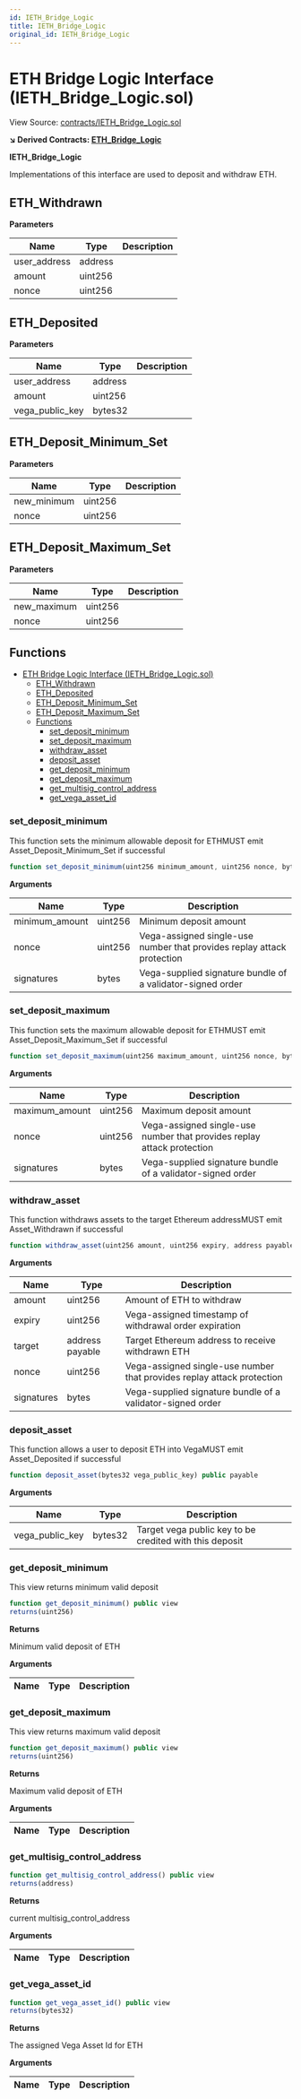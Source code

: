 ```yaml
---
id: IETH_Bridge_Logic
title: IETH_Bridge_Logic
original_id: IETH_Bridge_Logic
---
```


# ETH Bridge Logic Interface (IETH_Bridge_Logic.sol)

View Source: [contracts/IETH_Bridge_Logic.sol](https://github.com/vegaprotocol/MultisigControl/blob/develop/contracts/ETH_Bridge_Logic.sol)

**↘ Derived Contracts: [ETH_Bridge_Logic](../contracts/ETH_Bridge_Logic.md)**

**IETH_Bridge_Logic**

Implementations of this interface are used to deposit and withdraw ETH.

## ETH_Withdrawn

**Parameters**

| Name        | Type           | Description  |
| ------------- |------------- | -----|
| user_address | address |  | 
| amount | uint256 |  | 
| nonce | uint256 |  | 

## ETH_Deposited

**Parameters**

| Name        | Type           | Description  |
| ------------- |------------- | -----|
| user_address | address |  | 
| amount | uint256 |  | 
| vega_public_key | bytes32 |  | 

## ETH_Deposit_Minimum_Set

**Parameters**

| Name        | Type           | Description  |
| ------------- |------------- | -----|
| new_minimum | uint256 |  | 
| nonce | uint256 |  | 

## ETH_Deposit_Maximum_Set

**Parameters**

| Name        | Type           | Description  |
| ------------- |------------- | -----|
| new_maximum | uint256 |  | 
| nonce | uint256 |  | 

## Functions

- [ETH Bridge Logic Interface (IETH_Bridge_Logic.sol)](#eth-bridge-logic-interface-ieth_bridge_logicsol)
  - [ETH_Withdrawn](#eth_withdrawn)
  - [ETH_Deposited](#eth_deposited)
  - [ETH_Deposit_Minimum_Set](#eth_deposit_minimum_set)
  - [ETH_Deposit_Maximum_Set](#eth_deposit_maximum_set)
  - [Functions](#functions)
    - [set_deposit_minimum](#set_deposit_minimum)
    - [set_deposit_maximum](#set_deposit_maximum)
    - [withdraw_asset](#withdraw_asset)
    - [deposit_asset](#deposit_asset)
    - [get_deposit_minimum](#get_deposit_minimum)
    - [get_deposit_maximum](#get_deposit_maximum)
    - [get_multisig_control_address](#get_multisig_control_address)
    - [get_vega_asset_id](#get_vega_asset_id)

### set_deposit_minimum

This function sets the minimum allowable deposit for ETHMUST emit Asset_Deposit_Minimum_Set if successful

```js
function set_deposit_minimum(uint256 minimum_amount, uint256 nonce, bytes signatures) public nonpayable
```

**Arguments**

| Name        | Type           | Description  |
| ------------- |------------- | -----|
| minimum_amount | uint256 | Minimum deposit amount | 
| nonce | uint256 | Vega-assigned single-use number that provides replay attack protection | 
| signatures | bytes | Vega-supplied signature bundle of a validator-signed order | 

### set_deposit_maximum

This function sets the maximum allowable deposit for ETHMUST emit Asset_Deposit_Maximum_Set if successful

```js
function set_deposit_maximum(uint256 maximum_amount, uint256 nonce, bytes signatures) public nonpayable
```

**Arguments**

| Name        | Type           | Description  |
| ------------- |------------- | -----|
| maximum_amount | uint256 | Maximum deposit amount | 
| nonce | uint256 | Vega-assigned single-use number that provides replay attack protection | 
| signatures | bytes | Vega-supplied signature bundle of a validator-signed order | 

### withdraw_asset

This function withdraws assets to the target Ethereum addressMUST emit Asset_Withdrawn if successful

```js
function withdraw_asset(uint256 amount, uint256 expiry, address payable target, uint256 nonce, bytes signatures) public nonpayable
```

**Arguments**

| Name        | Type           | Description  |
| ------------- |------------- | -----|
| amount | uint256 | Amount of ETH to withdraw | 
| expiry | uint256 | Vega-assigned timestamp of withdrawal order expiration | 
| target | address payable | Target Ethereum address to receive withdrawn ETH | 
| nonce | uint256 | Vega-assigned single-use number that provides replay attack protection | 
| signatures | bytes | Vega-supplied signature bundle of a validator-signed order | 

### deposit_asset

This function allows a user to deposit ETH into VegaMUST emit Asset_Deposited if successful

```js
function deposit_asset(bytes32 vega_public_key) public payable
```

**Arguments**

| Name        | Type           | Description  |
| ------------- |------------- | -----|
| vega_public_key | bytes32 | Target vega public key to be credited with this deposit | 

### get_deposit_minimum

This view returns minimum valid deposit

```js
function get_deposit_minimum() public view
returns(uint256)
```

**Returns**

Minimum valid deposit of ETH

**Arguments**

| Name        | Type           | Description  |
| ------------- |------------- | -----|

### get_deposit_maximum

This view returns maximum valid deposit

```js
function get_deposit_maximum() public view
returns(uint256)
```

**Returns**

Maximum valid deposit of ETH

**Arguments**

| Name        | Type           | Description  |
| ------------- |------------- | -----|

### get_multisig_control_address

```js
function get_multisig_control_address() public view
returns(address)
```

**Returns**

current multisig_control_address

**Arguments**

| Name        | Type           | Description  |
| ------------- |------------- | -----|

### get_vega_asset_id

```js
function get_vega_asset_id() public view
returns(bytes32)
```

**Returns**

The assigned Vega Asset Id for ETH

**Arguments**

| Name        | Type           | Description  |
| ------------- |------------- | -----|

